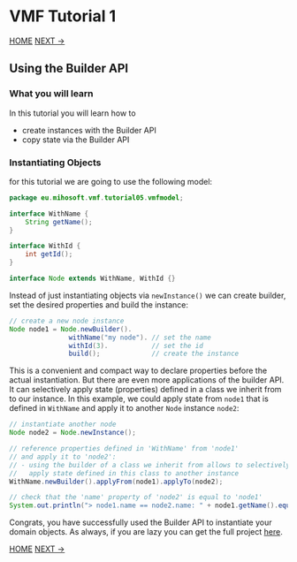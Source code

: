 # VMF Tutorial 1

[HOME](https://github.com/miho/VMF-Tutorials/blob/master/README.md) [NEXT ->](https://github.com/miho/VMF-Tutorials/blob/master/VMF-Tutorial-06/README.md)

## Using the Builder API

### What you will learn

In this tutorial you will learn how to

- create instances with the Builder API
- copy state via the Builder API

### Instantiating Objects

for this tutorial we are going to use the following model:

```java
package eu.mihosoft.vmf.tutorial05.vmfmodel;

interface WithName {
    String getName();
}

interface WithId {
    int getId();
}

interface Node extends WithName, WithId {}
```
Instead of just instantiating objects via `newInstance()` we can create builder, set the desired properties and build the instance:

```java
// create a new node instance
Node node1 = Node.newBuilder().
               withName("my node"). // set the name
               withId(3).           // set the id
               build();             // create the instance
```

This is a convenient and compact way to declare properties before the actual instantiation. But there are even more applications of the builder API. It can selectively apply state (properties) defined in a class we inherit from to our instance. In this example, we could apply state from `node1` that is defined in `WithName` and apply it to another `Node` instance `node2`:

```java 
// instantiate another node
Node node2 = Node.newInstance();

// reference properties defined in 'WithName' from 'node1'
// and apply it to 'node2':
// - using the builder of a class we inherit from allows to selectively
//   apply state defined in this class to another instance
WithName.newBuilder().applyFrom(node1).applyTo(node2);

// check that the 'name' property of 'node2' is equal to 'node1'
System.out.println("> node1.name == node2.name: " + node1.getName().equals(node2.getName()));
```

Congrats, you have successfully used the Builder API to instantiate your domain objects. As always, if you are lazy you can get the full project [here](https://github.com/miho/VMF-Tutorials/tree/master/VMF-Tutorial-05).

[HOME](https://github.com/miho/VMF-Tutorials/blob/master/README.md) [NEXT ->](https://github.com/miho/VMF-Tutorials/blob/master/VMF-Tutorial-06/README.md)



